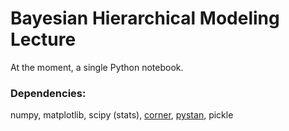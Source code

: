 # Bayesian Hierarchical Modeling Lecture

At the moment, a single Python notebook.

### Dependencies:

numpy, matplotlib, scipy (stats), [corner](https://github.com/sfeeney/bhm_lecture.git), [pystan](https://pystan.readthedocs.io/en/latest/getting_started.html), pickle
